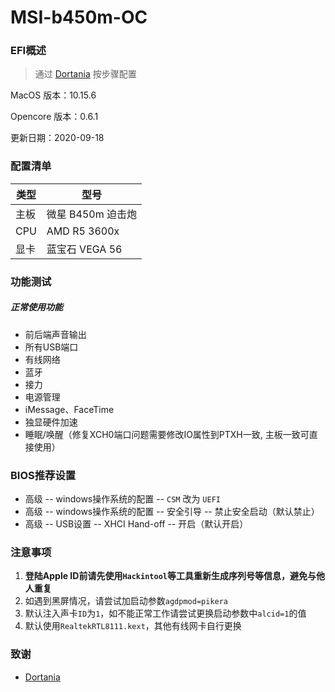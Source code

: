 # MSI-b450m-OC
### EFI概述

> 通过 [Dortania](https://dortania.github.io/OpenCore-Desktop-Guide/AMD/zen.html) 按步骤配置
>

MacOS 版本：10.15.6

Opencore 版本：0.6.1

更新日期：2020-09-18



### 配置清单

| 类型 | 型号              |
| ---- | ----------------- |
| 主板 | 微星 B450m 迫击炮 |
| CPU  | AMD R5 3600x      |
| 显卡 | 蓝宝石 VEGA 56     |



### 功能测试

##### 正常使用功能

* 前后端声音输出
* 所有USB端口
* 有线网络
* 蓝牙
* 接力
* 电源管理
* iMessage、FaceTime
* 独显硬件加速
* 睡眠/唤醒（修复XCH0端口问题需要修改IO属性到PTXH一致, 主板一致可直接使用）



### BIOS推荐设置

* 高级 -- windows操作系统的配置 -- `CSM` 改为 `UEFI`
* 高级 -- windows操作系统的配置 -- 安全引导 -- 禁止安全启动（默认禁止）
* 高级 -- USB设置 -- XHCI Hand-off -- 开启（默认开启）



### 注意事项

1. **登陆Apple ID前请先使用`Hackintool`等工具重新生成序列号等信息，避免与他人重复**
2. 如遇到黑屏情况，请尝试加启动参数`agdpmod=pikera`
3. 默认注入声卡`ID`为`1`，如不能正常工作请尝试更换启动参数中`alcid=1`的值
4. 默认使用`RealtekRTL8111.kext`，其他有线网卡自行更换


### 致谢

* [Dortania](https://dortania.github.io/OpenCore-Desktop-Guide/AMD/zen.html)
